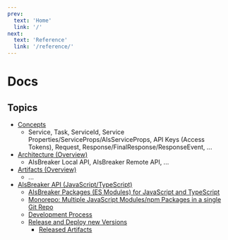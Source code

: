 ```yaml
---
prev:
  text: 'Home'
  link: '/'
next:
  text: 'Reference'
  link: '/reference/'
---
```


Docs
====

Topics
------
- [Concepts](./concepts/)
  - Service, Task, ServiceId, Service Properties/ServiceProps/AIsServiceProps, API Keys (Access Tokens), Request, Response/FinalResponse/ResponseEvent, ...
- [Architecture (Overview)](./architecture.md)
  - AIsBreaker Local API, AIsBreaker Remote API, ...
- [Artifacts (Overview)](./artifacts.md)
  - ...
- [AIsBreaker API (JavaScript/TypeScript)](./aisbreaker-api-js/)
  - [AIsBreaker Packages (ES Modules) for JavaScript and TypeScript](./aisbreaker-api-js/aisbreaker-packages.md)
  - [Monorepo: Multiple JavaScript Modules/npm Packages in a single Git Repo](./aisbreaker-api-js/monorepo.md)
  - [Development Process](./aisbreaker-api-js/development-process.md)
  - [Release and Deploy new Versions](./aisbreaker-api-js/release.md)
    - [Released Artifacts](./aisbreaker-api-js/release.md#released-artifacts)







